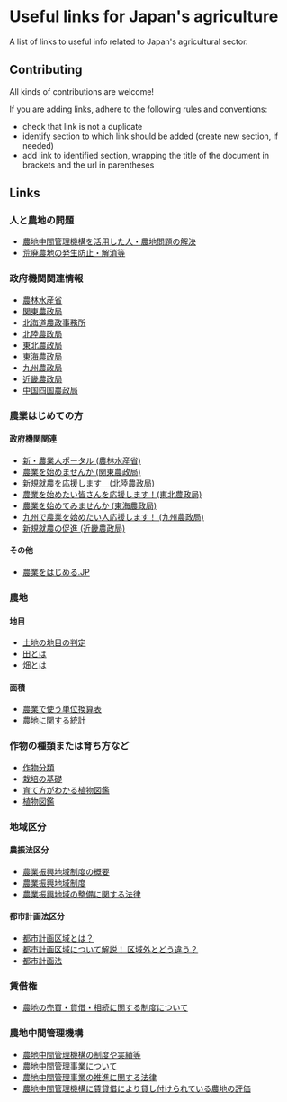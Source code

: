 # Useful links for Japan's agriculture
A list of links to useful info related to Japan's agricultural sector.

## Contributing
All kinds of contributions are welcome! 

If you are adding links, adhere to the following rules and conventions:
* check that link is not a duplicate
* identify section to which link should be added (create new section, if needed)
* add link to identified section, wrapping the title of the document in brackets and the url in parentheses

## Links
### 人と農地の問題
* [農地中間管理機構を活用した人・農地問題の解決](https://www.maff.go.jp/j/keiei/koukai/hito_nouchi.html)
* [荒廃農地の発生防止・解消等](https://www.maff.go.jp/j/nousin/tikei/houkiti/)
### 政府機関関連情報
* [農林水産省](https://www.maff.go.jp/)
* [関東農政局](https://www.maff.go.jp/kanto/)
* [北海道農政事務所](https://www.maff.go.jp/hokkaido/)
* [北陸農政局](https://www.maff.go.jp/hokuriku/)
* [東北農政局](https://www.maff.go.jp/tohoku/)
* [東海農政局](https://www.maff.go.jp/tokai/)
* [九州農政局](https://www.maff.go.jp/kyusyu/)
* [近畿農政局](https://www.maff.go.jp/kinki/)
* [中国四国農政局](https://www.maff.go.jp/chushi/)

### 農業はじめての方
#### 政府機関関連
* [新・農業人ポータル (農林水産省)](https://www.maff.go.jp/j/new_farmer/index.html)
* [農業を始めませんか (関東農政局)](https://www.maff.go.jp/kanto/keiei/keiei/shuunou/index.html)
* [新規就農を応援します　(北陸農政局)](https://www.maff.go.jp/hokuriku/keiei/be_farmer01.html)
* [農業を始めたい皆さんを応援します！(東北農政局)](https://www.maff.go.jp/tohoku/keiei/new_farmer/index.html)
* [農業を始めてみませんか (東海農政局)](https://www.maff.go.jp/tokai/keiei/shien/be_farmer/index.html)
* [九州で農業を始めたい人応援します！ (九州農政局)](https://www.maff.go.jp/kyusyu/seiryuu/keiei/syuunou/syuunou.html)
* [新規就農の促進 (近畿農政局)](https://www.maff.go.jp/kinki/seisan/keieishien/shinkisyuno/index.html)
#### その他
* [農業をはじめる.JP](https://www.be-farmer.jp/)

### 農地
#### 地目
* [土地の地目の判定](https://www.nta.go.jp/law/shitsugi/hyoka/01/02.htm)
* [田とは](https://ja.wikipedia.org/wiki/%E7%94%B0)
* [畑とは](https://ja.wikipedia.org/wiki/%E7%95%91)
#### 面積
* [農業で使う単位換算表](https://ymmfarm.com/matome/unit-conversion)
* [農地に関する統計](https://www.maff.go.jp/j/tokei/sihyo/data/10.html)

### 作物の種類または育ち方など
* [作物分類](https://www.maff.go.jp/j/nouyaku/n_sasshin/group/sakumotu_bunrui.html)
* [栽培の基礎](https://www.ja-sapporo.or.jp/agriculture/grow/cultivation.html)
* [育て方がわかる植物図鑑](https://www.shuminoengei.jp/?m=pc&a=page_p_top)
* [植物図鑑](https://lovegreen.net/library/)

### 地域区分
#### 農振法区分
* [農業振興地域制度の概要](https://www.maff.go.jp/j/nousin/noukei/totiriyo/t_sinko/sinko_01.html)
* [農業振興地域制度](https://www.maff.go.jp/j/nousin/noukei/totiriyo/)
* [農業振興地域の整備に関する法律](https://elaws.e-gov.go.jp/document?lawid=344AC0000000058_20200401_501AC0000000012)
#### 都市計画法区分
* [都市計画区域とは？](https://www.megasoft.co.jp/3d/setback_regulation/area_cityplan.php)
* [都市計画区域について解説！ 区域外とどう違う？](https://www.homes.co.jp/cont/town/town_00240/)
* [都市計画法](https://elaws.e-gov.go.jp/document?lawid=343AC0000000100)

### 賃借権
* [農地の売買・貸借・相続に関する制度について](https://www.maff.go.jp/j/keiei/koukai/wakariyasu.html)

### 農地中間管理機構
* [農地中間管理機構の制度や実績等](https://www.maff.go.jp/j/keiei/koukai/kikou/)
* [農地中間管理事業について](http://www.nouchi.or.jp/GOURIKA/acquisition/quick/quick_c.html)
* [農地中間管理事業の推進に関する法律](https://elaws.e-gov.go.jp/document?lawid=425AC0000000101_20200401_501AC0000000012)
* [農地中間管理機構に賃貸借により貸し付けられている農地の評価](https://www.nta.go.jp/law/shitsugi/hyoka/04/48.htm)

